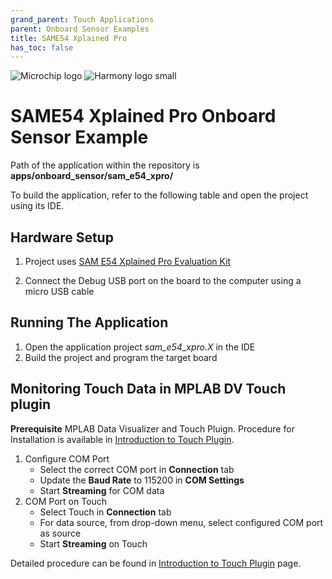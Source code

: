 ```yaml
---
grand_parent: Touch Applications
parent: Onboard Sensor Examples
title: SAME54 Xplained Pro
has_toc: false
---
```

![Microchip logo](https://raw.githubusercontent.com/wiki/Microchip-MPLAB-Harmony/Microchip-MPLAB-Harmony.github.io/images/microchip_logo.png)
![Harmony logo small](https://raw.githubusercontent.com/wiki/Microchip-MPLAB-Harmony/Microchip-MPLAB-Harmony.github.io/images/microchip_mplab_harmony_logo_small.png)

#  SAME54 Xplained Pro Onboard Sensor Example

Path of the application within the repository is **apps/onboard_sensor/sam_e54_xpro/**

To build the application, refer to the following table and open the project using its IDE.

## Hardware Setup

1. Project uses [SAM E54 Xplained Pro Evaluation Kit](https://www.microchip.com/developmenttools/productdetails/atsame54-xpro)
   
2. Connect the Debug USB port on the board to the computer using a micro USB cable

## Running The Application

1. Open the application project *sam_e54_xpro.X* in the IDE
2. Build the project and program the target board

## Monitoring Touch Data in MPLAB DV Touch plugin
**Prerequisite**
MPLAB Data Visualizer and Touch Pluign. Procedure for Installation is available in [Introduction to Touch Plugin](https://microchipdeveloper.com/touch:introduction-to-touch-plugin).

1. Configure COM Port
    -    Select the correct COM port in **Connection** tab
    -    Update the **Baud Rate** to 115200 in **COM Settings**
    -    Start **Streaming** for COM data
2. COM Port on Touch
    - Select Touch in **Connection** tab
    - For data source, from drop-down menu, select configured COM port as source
    - Start **Streaming** on Touch

Detailed procedure can be found in [Introduction to Touch Plugin](https://microchipdeveloper.com/touch:introduction-to-touch-plugin) page.
